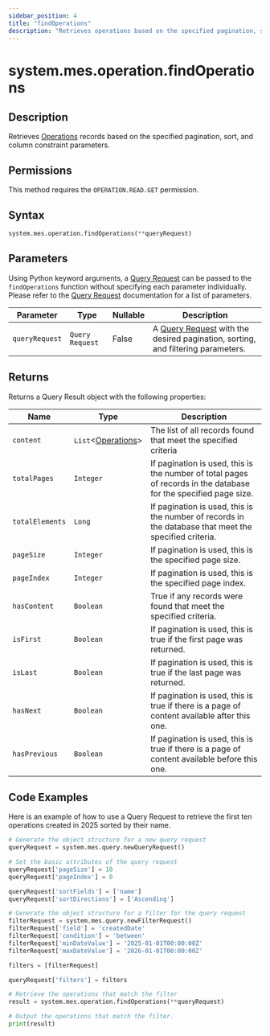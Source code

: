 ```yaml
---
sidebar_position: 4
title: "findOperations"
description: "Retrieves operations based on the specified pagination, sort, and column constraint parameters."
---
```


# system.mes.operation.findOperations

## Description

Retrieves [Operations](../../data-model/operation-model/operation) records based on the specified pagination, sort, and column constraint parameters.


## Permissions

This method requires the `OPERATION.READ.GET` permission.

## Syntax

```python
system.mes.operation.findOperations(**queryRequest)
```

## Parameters

Using Python keyword arguments, a [Query Request](../query-script-api/new-query-request) can be passed to the `findOperations` function
without specifying each parameter individually. Please refer to the [Query Request](../query-script-api/new-query-request) documentation for a list of parameters.

| Parameter      | Type            | Nullable | Description                                                                                                                                                                                                                                                                                                |
|----------------|-----------------|----------|------------------------------------------------------------------------------------------------------------------------------------------------------------------------------------------------------------------------------------------------------------------------------------------------------------|
| `queryRequest` | `Query Request` | False    | A [Query Request](../query-script-api/new-query-request) with the desired pagination, sorting, and filtering parameters.  |

## Returns

Returns a Query Result object with the following properties:

| Name            | Type                                                                   | Description                                                                                                      |
|-----------------|------------------------------------------------------------------------|------------------------------------------------------------------------------------------------------------------|
| `content`       | `List`&lt;[Operations](../../data-model/operation-model/operation)&gt; | The list of all records found that meet the specified criteria                                                   |
| `totalPages`    | `Integer`                                                              | If pagination is used, this is the number of total pages of records in the database for the specified page size. |
| `totalElements` | `Long`                                                                 | If pagination is used, this is the number of records in the database that meet the specified criteria.           |
| `pageSize`      | `Integer`                                                              | If pagination is used, this is the specified page size.                                                          |
| `pageIndex`     | `Integer`                                                              | If pagination is used, this is the specified page index.                                                         |
| `hasContent`    | `Boolean`                                                              | True if any records were found that meet the specified criteria.                                                 |
| `isFirst`       | `Boolean`                                                              | If pagination is used, this is true if the first page was returned.                                              |
| `isLast`        | `Boolean`                                                              | If pagination is used, this is true if the last page was returned.                                               |
| `hasNext`       | `Boolean`                                                              | If pagination is used, this is true if there is a page of content available after this one.                      |
| `hasPrevious`   | `Boolean`                                                              | If pagination is used, this is true if there is a page of content available before this one.                     |

## Code Examples

Here is an example of how to use a Query Request to retrieve the first ten operations created in 2025 sorted by their
name.

```python
# Generate the object structure for a new query request
queryRequest = system.mes.query.newQueryRequest()

# Set the basic attributes of the query request
queryRequest['pageSize'] = 10
queryRequest['pageIndex'] = 0

queryRequest['sortFields'] = ['name']
queryRequest['sortDirections'] = ['Ascending']

# Generate the object structure for a filter for the query request
filterRequest = system.mes.query.newFilterRequest()
filterRequest['field'] = 'createdDate'
filterRequest['condition'] = 'between'
filterRequest['minDateValue'] = '2025-01-01T00:00:00Z'
filterRequest['maxDateValue'] = '2026-01-01T00:00:00Z'

filters = [filterRequest]

queryRequest['filters'] = filters

# Retrieve the operations that match the filter
result = system.mes.operation.findOperations(**queryRequest)

# Output the operations that match the filter.
print(result)
```
